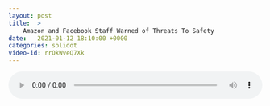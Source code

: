 ```yaml
---
layout: post
title:  >
    Amazon and Facebook Staff Warned of Threats To Safety
date:   2021-01-12 18:10:00 +0000
categories: solidot
video-id: rrOkWveQ7Xk
---
```


<audio src="/assets/7574b981536998e220b1d3042a0c3c60.mp3" style="width: 100%;" controls></audio>

